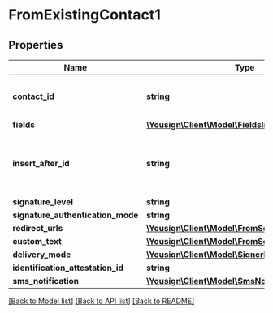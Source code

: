 # FromExistingContact1

## Properties
Name | Type | Description | Notes
------------ | ------------- | ------------- | -------------
**contact_id** | **string** | Create signer from an existing contact | 
**fields** | [**\Yousign\Client\Model\FieldsInput[]**](FieldsInput.md) |  | [optional] 
**insert_after_id** | **string** | Insert just after the position of the specified signer id | [optional] 
**signature_level** | **string** |  | 
**signature_authentication_mode** | **string** |  | [optional] 
**redirect_urls** | [**\Yousign\Client\Model\FromScratch1RedirectUrls**](FromScratch1RedirectUrls.md) |  | [optional] 
**custom_text** | [**\Yousign\Client\Model\FromScratch1CustomText**](FromScratch1CustomText.md) |  | [optional] 
**delivery_mode** | [**\Yousign\Client\Model\SignerDeliveryMode**](SignerDeliveryMode.md) |  | [optional] 
**identification_attestation_id** | **string** |  | [optional] 
**sms_notification** | [**\Yousign\Client\Model\SmsNotification**](SmsNotification.md) |  | [optional] 

[[Back to Model list]](../../README.md#documentation-for-models) [[Back to API list]](../../README.md#documentation-for-api-endpoints) [[Back to README]](../../README.md)
